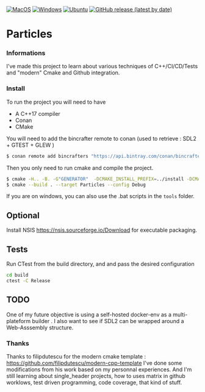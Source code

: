 [![MacOS](https://github.com/Paingouin/Particles/workflows/MacOS/badge.svg)](https://github.com/Paingouin/Particles/actions)
[![Windows](https://github.com/Paingouin/Particles/workflows/Windows/badge.svg)](https://github.com/Paingouin/Particles/actions)
[![Ubuntu](https://github.com/Paingouin/Particles/workflows/Ubuntu/badge.svg)](https://github.com/Paingouin/Particles/actions)
[![GitHub release (latest by date)](https://img.shields.io/github/v/release/Paingouin/Particles)](https://github.com/Paingouin/Particles/releases)

# Particles

### Informations

I've made this project to learn about various techniques of C++/CI/CD/Tests and "modern" Cmake and Github integration.

### Install

To run the project you will need to have 
* A C++17 compiler
* Conan 
* CMake

You will need to add the bincrafter remote to conan (used to retrieve : SDL2 +  GTEST +  GLEW ) 
````bash
$ conan remote add bincrafters "https://api.bintray.com/conan/bincrafters/public-conan"
````

Then you only need to run cmake and compile the project.
````bash
$ cmake -H.. -B. -G"GENERATOR"  -DCMAKE_INSTALL_PREFIX=../install -DCMAKE_BUILD_TYPE=Debug
$ cmake --build . --target Particles --config Debug
````

If you are on windows, you can also use the .bat scripts in the `tools` folder.

## Optional

Install NSIS https://nsis.sourceforge.io/Download for executable packaging.

## Tests

Run CTest from the build directory, and and pass the desired configuration

````bash
cd build 
ctest -C Release 
````

## TODO

One of my future objective is using a self-hosted docker-env as a multi-plateform builder .
I also want to see if SDL2 can be wrapped around a Web-Asssembly structure.

### Thanks
Thanks to filipdutescu for the modern cmake template : https://github.com/filipdutescu/modern-cpp-template
I've done some modifications from his work based on my personnal experiences. 
And I'm still learning about single_header projects, how to uses matrix in github worklows, test driven programming, code coverage, that kind of stuff.
